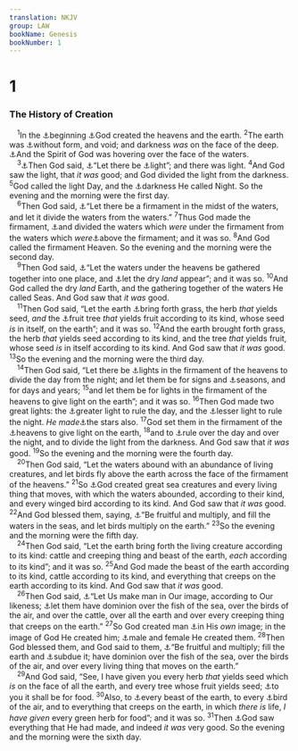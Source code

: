 ```yaml
---
translation: NKJV
group: LAW
bookName: Genesis 
bookNumber: 1
---
```


<div class="title"><h1>1</h1><h3>The History of Creation</h3></div>
<span class="verse sa_1_1"> <sup>1</sup>In the <a data-toggle="tooltip" data-placement="bottom" title="Ps. 102:25; Is. 40:21; (John 1:1–3; Heb. 1:10)">⚓</a>beginning <a data-toggle="tooltip" data-placement="bottom" title="Gen. 2:4; (Ps. 8:3; 89:11; 90:2); Is. 44:24; Acts 17:24; Rom. 1:20; (Heb. 1:2; 11:3); Rev. 4:11">⚓</a>God created the heavens and the earth. </span>
<span class="verse sa_1_2"><sup>2</sup>The earth was <a data-toggle="tooltip" data-placement="bottom" title="Jer. 4:23">⚓</a>without form, and void; and darkness <i>was</i> on the face of the deep. <a data-toggle="tooltip" data-placement="bottom" title="(Gen. 6:3); Job 26:13; Ps. 33:6; 104:30; Is. 40:13, 14">⚓</a>And the Spirit of God was hovering over the face of the waters.<br/></span>
<span class="verse sa_1_3"> <sup>3</sup><a data-toggle="tooltip" data-placement="bottom" title="Ps. 33:6, 9">⚓</a>Then God said, <a data-toggle="tooltip" data-placement="bottom" title="2 Cor. 4:6">⚓</a>“Let there be <a data-toggle="tooltip" data-placement="bottom" title="(Heb. 11:3)">⚓</a>light”; and there was light. </span>
<span class="verse sa_1_4"><sup>4</sup>And God saw the light, that <i>it</i> <i>was</i> good; and God divided the light from the darkness. </span>
<span class="verse sa_1_5"><sup>5</sup>God called the light Day, and the <a data-toggle="tooltip" data-placement="bottom" title="Job 37:18; Ps. 19:2; 33:6; 74:16; 104:20; 136:5; Jer. 10:12">⚓</a>darkness He called Night. So the evening and the morning were the first day.<br/></span>
<span class="verse sa_1_6"> <sup>6</sup>Then God said, <a data-toggle="tooltip" data-placement="bottom" title="Job 37:18; Jer. 10:12; 2 Pet. 3:5">⚓</a>“Let there be a firmament in the midst of the waters, and let it divide the waters from the waters.” </span>
<span class="verse sa_1_7"><sup>7</sup>Thus God made the firmament, <a data-toggle="tooltip" data-placement="bottom" title="Job 38:8–11; Prov. 8:27–29">⚓</a>and divided the waters which <i>were</i> under the firmament from the waters which <i>were</i><a data-toggle="tooltip" data-placement="bottom" title="Ps. 148:4">⚓</a>above the firmament; and it was so. </span>
<span class="verse sa_1_8"><sup>8</sup>And God called the firmament Heaven. So the evening and the morning were the second day.<br/></span>
<span class="verse sa_1_9"> <sup>9</sup>Then God said, <a data-toggle="tooltip" data-placement="bottom" title="Job 26:10; Ps. 104:6–9; Prov. 8:29; Jer. 5:22; 2 Pet. 3:5">⚓</a>“Let the waters under the heavens be gathered together into one place, and <a data-toggle="tooltip" data-placement="bottom" title="Ps. 24:1, 2; 33:7; 95:5">⚓</a>let the dry <i>land</i> appear”; and it was so. </span>
<span class="verse sa_1_10"><sup>10</sup>And God called the dry <i>land</i> Earth, and the gathering together of the waters He called Seas. And God saw that <i>it</i> <i>was</i> good.<br/></span>
<span class="verse sa_1_11"> <sup>11</sup>Then God said, “Let the earth <a data-toggle="tooltip" data-placement="bottom" title="Ps. 65:9–13; 104:14; Heb. 6:7">⚓</a>bring forth grass, the herb <i>that</i> yields seed, <i>and</i> the <a data-toggle="tooltip" data-placement="bottom" title="2 Sam. 16:1; Luke 6:44">⚓</a>fruit tree <i>that</i> yields fruit according to its kind, whose seed <i>is</i> in itself, on the earth”; and it was so. </span>
<span class="verse sa_1_12"><sup>12</sup>And the earth brought forth grass, the herb <i>that</i> yields seed according to its kind, and the tree <i>that</i> yields fruit, whose seed <i>is</i> in itself according to its kind. And God saw that <i>it</i> <i>was</i> good. </span>
<span class="verse sa_1_13"><sup>13</sup>So the evening and the morning were the third day.<br/></span>
<span class="verse sa_1_14"> <sup>14</sup>Then God said, “Let there be <a data-toggle="tooltip" data-placement="bottom" title="Deut. 4:19; Ps. 74:16; 136:5–9">⚓</a>lights in the firmament of the heavens to divide the day from the night; and let them be for signs and <a data-toggle="tooltip" data-placement="bottom" title="Ps. 104:19">⚓</a>seasons, and for days and years; </span>
<span class="verse sa_1_15"><sup>15</sup>and let them be for lights in the firmament of the heavens to give light on the earth”; and it was so. </span>
<span class="verse sa_1_16"><sup>16</sup>Then God made two great lights: the <a data-toggle="tooltip" data-placement="bottom" title="Ps. 136:8">⚓</a>greater light to rule the day, and the <a data-toggle="tooltip" data-placement="bottom" title="Deut. 17:3; Ps. 8:3">⚓</a>lesser light to rule the night. <i>He</i> <i>made</i><a data-toggle="tooltip" data-placement="bottom" title="Deut. 4:19; Job 38:7; Is. 40:26">⚓</a>the stars also. </span>
<span class="verse sa_1_17"><sup>17</sup>God set them in the firmament of the <a data-toggle="tooltip" data-placement="bottom" title="Gen. 15:5; Jer. 33:20, 25">⚓</a>heavens to give light on the earth, </span>
<span class="verse sa_1_18"><sup>18</sup>and to <a data-toggle="tooltip" data-placement="bottom" title="Jer. 31:35">⚓</a>rule over the day and over the night, and to divide the light from the darkness. And God saw that <i>it</i> <i>was</i> good. </span>
<span class="verse sa_1_19"><sup>19</sup>So the evening and the morning were the fourth day.<br/></span>
<span class="verse sa_1_20"> <sup>20</sup>Then God said, “Let the waters abound with an abundance of living creatures, and let birds fly above the earth across the face of the firmament of the heavens.” </span>
<span class="verse sa_1_21"><sup>21</sup>So <a data-toggle="tooltip" data-placement="bottom" title="Ps. 104:25–28">⚓</a>God created great sea creatures and every living thing that moves, with which the waters abounded, according to their kind, and every winged bird according to its kind. And God saw that <i>it</i> <i>was</i> good. </span>
<span class="verse sa_1_22"><sup>22</sup>And God blessed them, saying, <a data-toggle="tooltip" data-placement="bottom" title="Gen. 8:17">⚓</a>“Be fruitful and multiply, and fill the waters in the seas, and let birds multiply on the earth.” </span>
<span class="verse sa_1_23"><sup>23</sup>So the evening and the morning were the fifth day.<br/></span>
<span class="verse sa_1_24"> <sup>24</sup>Then God said, “Let the earth bring forth the living creature according to its kind: cattle and creeping thing and beast of the earth, <i>each</i> according to its kind”; and it was so. </span>
<span class="verse sa_1_25"><sup>25</sup>And God made the beast of the earth according to its kind, cattle according to its kind, and everything that creeps on the earth according to its kind. And God saw that <i>it</i> <i>was</i> good.<br/></span>
<span class="verse sa_1_26"> <sup>26</sup>Then God said, <a data-toggle="tooltip" data-placement="bottom" title="Gen. 9:6; Ps. 100:3; Eccl. 7:29; (Eph. 4:24); James 3:9">⚓</a>“Let Us make man in Our image, according to Our likeness; <a data-toggle="tooltip" data-placement="bottom" title="Gen. 9:2; Ps. 8:6–8">⚓</a>let them have dominion over the fish of the sea, over the birds of the air, and over the cattle, over all the earth and over every creeping thing that creeps on the earth.” </span>
<span class="verse sa_1_27"><sup>27</sup>So God created man <a data-toggle="tooltip" data-placement="bottom" title="Gen. 5:2; 1 Cor. 11:7">⚓</a>in His <i>own</i> image; in the image of God He created him; <a data-toggle="tooltip" data-placement="bottom" title="Matt. 19:4; (Mark 10:6–8)">⚓</a>male and female He created them. </span>
<span class="verse sa_1_28"><sup>28</sup>Then God blessed them, and God said to them, <a data-toggle="tooltip" data-placement="bottom" title="Gen. 9:1, 7; Lev. 26:9">⚓</a>“Be fruitful and multiply; fill the earth and <a data-toggle="tooltip" data-placement="bottom" title="1 Cor. 9:27">⚓</a>subdue it; have dominion over the fish of the sea, over the birds of the air, and over every living thing that moves on the earth.”<br/></span>
<span class="verse sa_1_29"> <sup>29</sup>And God said, “See, I have given you every herb <i>that</i> yields seed which <i>is</i> on the face of all the earth, and every tree whose fruit yields seed; <a data-toggle="tooltip" data-placement="bottom" title="Gen. 9:3; Ps. 104:14, 15">⚓</a>to you it shall be for food. </span>
<span class="verse sa_1_30"><sup>30</sup>Also, to <a data-toggle="tooltip" data-placement="bottom" title="Ps. 145:15">⚓</a>every beast of the earth, to every <a data-toggle="tooltip" data-placement="bottom" title="Job 38:41">⚓</a>bird of the air, and to everything that creeps on the earth, in which <i>there</i> <i>is</i> life, <i>I</i> <i>have</i> <i>given</i> every green herb for food”; and it was so. </span>
<span class="verse sa_1_31"><sup>31</sup>Then <a data-toggle="tooltip" data-placement="bottom" title="(Ps. 104:24; 1 Tim. 4:4)">⚓</a>God saw everything that He had made, and indeed <i>it</i> <i>was</i> very good. So the evening and the morning were the sixth day.<br/></span>
